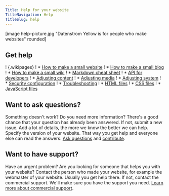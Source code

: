 ```yaml
---
Title: Help for your website
TitleNavigation: Help
TitleSlug: help
---
```

[image help-picture.jpg "Datenstrom Yellow is for people who make websites" rounded]

## Get help

! {.wikipages}
! * [How to make a small website](how-to-make-a-small-website)
! * [How to make a small blog](how-to-make-a-small-blog)
! * [How to make a small wiki](how-to-make-a-small-wiki)
! * [Markdown cheat sheet](markdown-cheat-sheet)
! * [API for developers](api)
! * [Adjusting content](adjusting-content)
! * [Adjusting media](adjusting-media)
! * [Adjusting system](adjusting-system)
! * [Security configuration](security-configuration)
! * [Troubleshooting](troubleshooting)
! * [HTML files](html-files)
! * [CSS files](css-files)
! * [JavaScript files](javascript-files)

## Want to ask questions?

Something doesn't work? Do you need more information? There's a good chance that your question has already been answered. If not, submit a new issue. Add a lot of details, the more we know the better we can help. Specify the version of your website. That way you get help and everyone else can read the answers. [Ask questions](https://github.com/datenstrom/yellow/issues) and [contribute](contributing-guidelines). 

## Want to have support?

Have an urgent problem? Are you looking for someone that helps you with your website? Contact the person who made your website, for example the webmaster of your website. Usually you get help there. If not, contact the commercial support. We'll make sure you have the support you need. [Learn more about commercial support](https://mayberg.se/support/).
